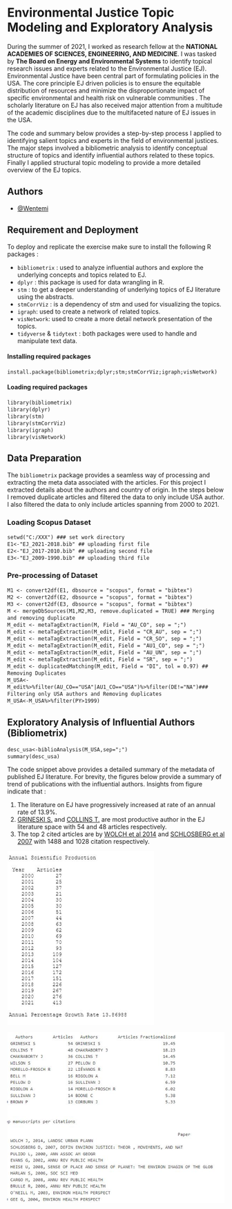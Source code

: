 # Environmental Justice Topic Modeling and Exploratory Analysis

During the summer of 2021, I worked as research fellow at the **NATIONAL ACADEMIES OF SCIENCES, ENGINEERING, AND MEDICINE**. I was tasked by **The Board on Energy and Environmental Systems** to identify topical research issues and experts related to the Environmental Justice (EJ). Environmental
Justice have been central part of formulating policies in the USA. The core principle EJ driven policies is to ensure the equitable distribution of resources and minimize the disproportionate impact of specific environmental and health risk on vulnerable communities . The scholarly literature on EJ
has also received major attention from a multitude of the academic disciplines due to the multifaceted nature of EJ issues in the USA.

The code and summary below provides a step-by-step process I applied to identifying salient topics and experts in the field of environmental justices. The major steps involved a bibliometric analysis to identify conceptual structure of topics and identify influential authors related to these topics.
Finally I applied structural topic modeling to provide a more detailed overview of the EJ topics.

## Authors

- [@Wentemi](https://github.com/Wentemi)


## Requirement and Deployment
To deploy and replicate the exercise make sure to install the following R packages :

-  `bibliometrix` : used to analyze influential authors and explore the underlying concepts and topics related to EJ.
-  `dplyr` : this package is used for data wrangling in R.
-  `stm` : to get a deeper understanding of underlying topics of EJ literature using the abstracts.
-  `stmCorrViz` : is a dependency of stm and used for visualizing the topics.
-  `igraph`: used to create a network of related topics.
-  `visNetwork`: used to create a more detail network presentation of the topics.
-  `tidyverse` & `tidytext` : both packages were used to handle and manipulate text data.
#### Installing required packages
```{r}
install.package(bibliometrix;dplyr;stm;stmCorrViz;igraph;visNetwork)
```
#### Loading required packages
```{r}
library(bibliometrix)
library(dplyr)
library(stm)
library(stmCorrViz)
library(igraph)
library(visNetwork)
```

## Data Preparation
The `bibliometrix` package provides a seamless way of processing and extracting the meta data associated with the articles. For this project I extracted details about the authors and country of origin. In the steps below I removed duplicate articles and filtered the data to only include USA author.
I also filtered the data to only include articles spanning from 2000 to 2021.
### Loading Scopus Dataset
```{r}
setwd("C:/XXX") ### set work directory
E1<-"EJ_2021-2018.bib" ## uploading first file 
E2<-"EJ_2017-2010.bib" ## uploading second file
E3<-"EJ_2009-1990.bib" ## uploading third file 
```
### Pre-processing of Dataset
```{r} 
M1 <- convert2df(E1, dbsource = "scopus", format = "bibtex")
M2 <- convert2df(E2, dbsource = "scopus", format = "bibtex")
M3 <- convert2df(E3, dbsource = "scopus", format = "bibtex")
M <- mergeDbSources(M1,M2,M3, remove.duplicated = TRUE) ### Merging and removing duplicate
M_edit <- metaTagExtraction(M, Field = "AU_CO", sep = ";")
M_edit <- metaTagExtraction(M_edit, Field = "CR_AU", sep = ";")
M_edit <- metaTagExtraction(M_edit, Field = "CR_SO", sep = ";")
M_edit <- metaTagExtraction(M_edit, Field = "AU1_CO", sep = ";")
M_edit <- metaTagExtraction(M_edit, Field = "AU_UN", sep = ";")
M_edit <- metaTagExtraction(M_edit, Field = "SR", sep = ";")
M_edit <- duplicatedMatching(M_edit, Field = "DI", tol = 0.97) ## Removing Duplicates
M_USA<-M_edit%>%filter(AU_CO=="USA"|AU1_CO=="USA")%>%filter(DE!="NA")### Filtering only USA authors and Removing duplicates
M_USA<-M_USA%>%filter(PY>1999)
```
## Exploratory Analysis of Influential Authors (Bibliometrix)
```{r}
desc_usa<-biblioAnalysis(M_USA,sep=";")
summary(desc_usa)
```
The code snippet above provides a detailed summary of the metadata of published EJ literature. For brevity, the figures below provide a summary of trend of publications with the influential authors. 
Insights from figure indicate that : 
1.  The literature on EJ have progressively increased at rate of an annual rate of 13.9%.
2.  [GRINESKI S.](https://faculty.utah.edu/u6016976-SARA_ELIZABETH_GRINESKI/hm/index.hml) and [COLLINS T.](https://faculty.utah.edu/u0201634-TIMOTHY_WILLIAM_COLLINS/research/index.hml) are most productive author in the EJ literature space with 54 and 48 articles respectively.
3.  The top 2 cited articles are by  [WOLCH et al 2014](https://www.sciencedirect.com/science/article/pii/S0169204614000310) and [SCHLOSBERG et al 2007](https://oxford.universitypressscholarship.com/view/10.1093/acprof:oso/9780199286294.001.0001/acprof-9780199286294) with 1488 and 1028 citation
    respectively.

![1_growthrate](https://github.com/Wentemi/EJ/blob/main/folder/growthrate.JPG)

![2_productive_author](https://github.com/Wentemi/EJ/blob/main/folder/Authors.JPG)

